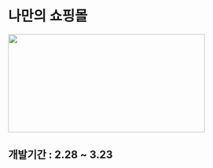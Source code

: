 # 나만의 쇼핑몰
<img src="https://images.pexels.com/photos/5632398/pexels-photo-5632398.jpeg?auto=compress&cs=tinysrgb&w=1260&h=750&dpr=2" width="400" height="200"/>

## 개발기간 : 2.28 ~ 3.23
